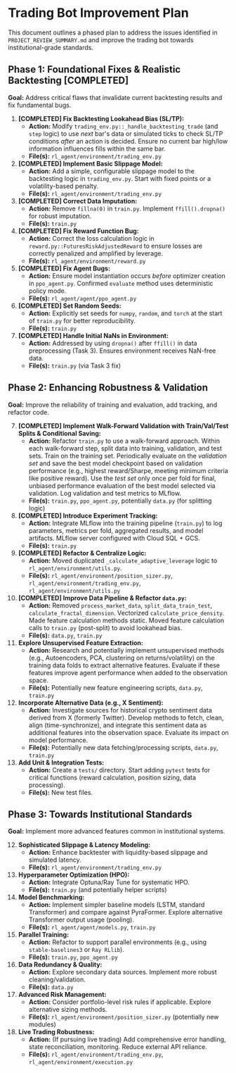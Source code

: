 # Trading Bot Improvement Plan

This document outlines a phased plan to address the issues identified in `PROJECT_REVIEW_SUMMARY.md` and improve the trading bot towards institutional-grade standards.

## Phase 1: Foundational Fixes & Realistic Backtesting [COMPLETED]

**Goal:** Address critical flaws that invalidate current backtesting results and fix fundamental bugs.

1.  **[COMPLETED] Fix Backtesting Lookahead Bias (SL/TP):**
    *   **Action:** Modify `trading_env.py::_handle_backtesting_trade` (and `step` logic) to use *next* bar's data or simulated ticks to check SL/TP conditions *after* an action is decided. Ensure no current bar high/low information influences fills within the same bar.
    *   **File(s):** `rl_agent/environment/trading_env.py`
2.  **[COMPLETED] Implement Basic Slippage Model:**
    *   **Action:** Add a simple, configurable slippage model to the backtesting logic in `trading_env.py`. Start with fixed points or a volatility-based penalty.
    *   **File(s):** `rl_agent/environment/trading_env.py`
3.  **[COMPLETED] Correct Data Imputation:**
    *   **Action:** Remove `fillna(0)` in `train.py`. Implement `ffill().dropna()` for robust imputation.
    *   **File(s):** `train.py`
4.  **[COMPLETED] Fix Reward Function Bug:**
    *   **Action:** Correct the loss calculation logic in `reward.py::FuturesRiskAdjustedReward` to ensure losses are correctly penalized and amplified by leverage.
    *   **File(s):** `rl_agent/environment/reward.py`
5.  **[COMPLETED] Fix Agent Bugs:**
    *   **Action:** Ensure model instantiation occurs *before* optimizer creation in `ppo_agent.py`. Confirmed `evaluate` method uses deterministic policy mode.
    *   **File(s):** `rl_agent/agent/ppo_agent.py`
6.  **[COMPLETED] Set Random Seeds:**
    *   **Action:** Explicitly set seeds for `numpy`, `random`, and `torch` at the start of `train.py` for better reproducibility.
    *   **File(s):** `train.py`
7.  **[COMPLETED] Handle Initial NaNs in Environment:**
    *   **Action:** Addressed by using `dropna()` after `ffill()` in data preprocessing (Task 3). Ensures environment receives NaN-free data.
    *   **File(s):** `train.py` (via Task 3 fix)

## Phase 2: Enhancing Robustness & Validation

**Goal:** Improve the reliability of training and evaluation, add tracking, and refactor code.

7.  **[COMPLETED] Implement Walk-Forward Validation with Train/Val/Test Splits & Conditional Saving:**
    *   **Action:** Refactor `train.py` to use a walk-forward approach. Within each walk-forward step, split data into training, validation, and test sets. Train on the training set. Periodically evaluate on the *validation set* and save the best model checkpoint based on validation performance (e.g., highest reward/Sharpe, meeting minimum criteria like positive reward). Use the *test set* only once per fold for final, unbiased performance evaluation of the best model selected via validation. Log validation and test metrics to MLflow.
    *   **File(s):** `train.py`, `ppo_agent.py`, potentially `data.py` (for splitting logic)
8.  **[COMPLETED] Introduce Experiment Tracking:**
    *   **Action:** Integrate MLflow into the training pipeline (`train.py`) to log parameters, metrics per fold, aggregated results, and model artifacts. MLflow server configured with Cloud SQL + GCS.
    *   **File(s):** `train.py`
9.  **[COMPLETED] Refactor & Centralize Logic:**
    *   **Action:** Moved duplicated `_calculate_adaptive_leverage` logic to `rl_agent/environment/utils.py`.
    *   **File(s):** `rl_agent/environment/position_sizer.py`, `rl_agent/environment/trading_env.py`, `rl_agent/environment/utils.py`
10. **[COMPLETED] Improve Data Pipeline & Refactor `data.py`:**
    *   **Action:** Removed `process_market_data`, `split_data_train_test`, `calculate_fractal_dimension`. Vectorized `calculate_price_density`. Made feature calculation methods static. Moved feature calculation calls to `train.py` (post-split) to avoid lookahead bias.
    *   **File(s):** `data.py`, `train.py`
11. **Explore Unsupervised Feature Extraction:**
    *   **Action:** Research and potentially implement unsupervised methods (e.g., Autoencoders, PCA, clustering on returns/volatility) on the training data folds to extract alternative features. Evaluate if these features improve agent performance when added to the observation space.
    *   **File(s):** Potentially new feature engineering scripts, `data.py`, `train.py`
12. **Incorporate Alternative Data (e.g., X Sentiment):**
    *   **Action:** Investigate sources for historical crypto sentiment data derived from X (formerly Twitter). Develop methods to fetch, clean, align (time-synchronize), and integrate this sentiment data as additional features into the observation space. Evaluate its impact on model performance.
    *   **File(s):** Potentially new data fetching/processing scripts, `data.py`, `train.py`
13. **Add Unit & Integration Tests:**
    *   **Action:** Create a `tests/` directory. Start adding `pytest` tests for critical functions (reward calculation, position sizing, data processing).
    *   **File(s):** New test files.

## Phase 3: Towards Institutional Standards

**Goal:** Implement more advanced features common in institutional systems.

12. **Sophisticated Slippage & Latency Modeling:**
    *   **Action:** Enhance backtester with liquidity-based slippage and simulated latency.
    *   **File(s):** `rl_agent/environment/trading_env.py`
13. **Hyperparameter Optimization (HPO):**
    *   **Action:** Integrate Optuna/Ray Tune for systematic HPO.
    *   **File(s):** `train.py` (and potentially helper scripts)
14. **Model Benchmarking:**
    *   **Action:** Implement simpler baseline models (LSTM, standard Transformer) and compare against PyraFormer. Explore alternative Transformer output usage (pooling).
    *   **File(s):** `rl_agent/agent/models.py`, `train.py`
15. **Parallel Training:**
    *   **Action:** Refactor to support parallel environments (e.g., using `stable-baselines3` or `Ray RLlib`).
    *   **File(s):** `train.py`, `ppo_agent.py`
16. **Data Redundancy & Quality:**
    *   **Action:** Explore secondary data sources. Implement more robust cleaning/validation.
    *   **File(s):** `data.py`
17. **Advanced Risk Management:**
    *   **Action:** Consider portfolio-level risk rules if applicable. Explore alternative sizing methods.
    *   **File(s):** `rl_agent/environment/position_sizer.py` (potentially new modules)
18. **Live Trading Robustness:**
    *   **Action:** (If pursuing live trading) Add comprehensive error handling, state reconciliation, monitoring. Reduce external API reliance.
    *   **File(s):** `rl_agent/environment/trading_env.py`, `rl_agent/environment/execution.py`
